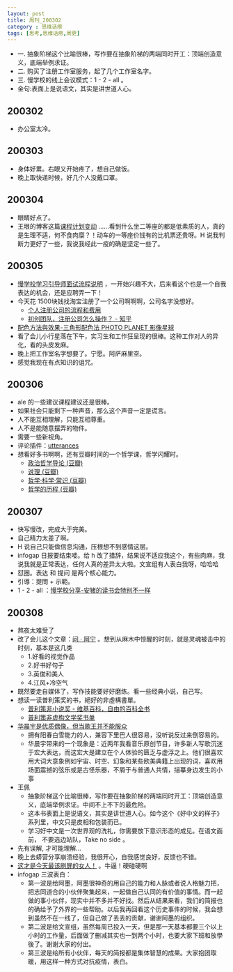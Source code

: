 ```yaml
---
layout: post
title: 周刊_200302
category : 思维话痨
tags: [思考,思维话痨,周更]
---
```


- 一. 抽象阶梯这个比喻很棒，写作要在抽象阶梯的两端同时开工：顶端创造意义，底端举例求证。
- 二. 购买了注册工作室服务，起了几个工作室名字。
- 三. 慢学校的线上会议模式：1 - 2 - all 。
- 金句:表面上是说语文，其实是讲世道人心。

## 200302
  - 办公室太冷。
  
## 200303
  - 身体好累。右眼又开始疼了，想自己做饭。
  - 晚上取快递时候，好几个人没戴口罩。
  
## 200304
  - 眼睛好点了。
  - 王垠的博客这篇[课程计划变动](https://www.yinwang.org/blog-cn/2020/03/04/changes) ......看到什么坐二等座的都是低素质的人，真的是生理不适，何不食肉糜？！动车的一等座价钱有的比机票还贵呀。H 说我判断力更好了一些，我说我经此一疫的确是坚定一些了。
  
## 200305
  - [慢学校学习引导师面试流程说明](https://shimo.im/docs/g6GHJp9kRwcrwk9V/read) ，一开始兴趣不大，后来看这个也是一个自我表达的机会，还是应聘弄一下！
  - 今天花 1500块钱找淘宝注册了一个公司啊啊啊，公司名字没想好。
    - [个人注册公司的流程和费用](https://site.douban.com/107925/widget/notes/4331465/note/255395965/)
    - [初创团队，注册公司怎么操作？ - 知乎](https://www.zhihu.com/question/19585093)
  - [配色方法與效果-三角形配色法 PHOTO PLANET 影像星球](http://photoplanet.cc/edit/triadic-color-scheme/)
  - 看了会儿小行星落在下午，实习生和工作狂呈现的很棒。这种工作对人的异化，看的头皮发麻。
  - 晚上把工作室名字想要了。宁愿。阿萨麻里空。
  - 感觉我现在有点知识的诅咒。

## 200306
  - ale 的一些建议课程建议还是很棒。
  - 如果社会只能剩下一种声音，那么这个声音一定是谎言。
  - 人不能互相理解，只能互相尊重。
  - 人不是能随意摆弄的物件。
  - 需要一些新视角。
  - 评论插件：[utterances](https://utteranc.es/)
  - 想看好多书啊啊，还有豆瓣时间的一个哲学课，哲学闪耀时。
    - [政治哲学导论 (豆瓣)](https://book.douban.com/subject/4042959/)
    - [说理 (豆瓣)](https://book.douban.com/subject/6431982/)
    - [哲学·科学·常识 (豆瓣)](https://book.douban.com/subject/27139938/)
    - [哲学的历程 (豆瓣)](https://book.douban.com/subject/27070172/)
    
## 200307
  - 快写慢改，完成大于完美。
  - 自己精力太差了啊。
  - H 说自己只能做信息沟通，压根想不到感情这层。
  - infogap 日报要结束喽。给 h 改了措辞，结果说不适应我这个，有些肉麻，我说我就是正常表达，任何人真的差异太大啦。文宣组有人表白我呀，哈哈哈
  - 怼圈。表达 和 提问 是两个核心能力。
  - 引導：提問 + 示範。
  - 1 - 2 - all ：[慢学校分享-安猪的读书会特别不一样](https://mp.weixin.qq.com/s/KH2NXFPmHzuz1mlWbmQ13w)
  
## 200308
  - 熬夜太难受了
  - 改了会儿这个文章：[问 · 阿宁](http://www.huyuning.com/%E4%B8%8D%E8%83%BD%E8%AE%A9%E4%BD%A0%E7%9F%A5%E9%81%93%E6%88%91%E7%9A%84%E5%A4%A7%E8%84%91%20%7C%20%E6%80%9D%E8%80%83/2018/06/25/ask-yourself/) 。想到从麻木中惊醒的时刻，就是灵魂被击中的时刻，基本是这几类
    - 1.好看的视觉作品 
    - 2.好书好句子 
    - 3.英俊和美人
    - 4.江风+冷空气
  - 既然要走自媒体了，写作技能要好好磨练。看一些经典小说，自己写。
  - 想读一读普利策奖的书，絕好的非虛構書單。
    - [普利策非小说奖 - 维基百科，自由的百科全书](https://zh.wikipedia.org/wiki/%E6%99%AE%E7%AB%8B%E8%8C%B2%E9%9D%9E%E5%B0%8F%E8%AA%AA%E7%8D%8E)
    - [普利策非虚构文学奖书单](https://www.douban.com/group/topic/4998382/)
  - [华晨宇是优质偶像，但当歌王并不能服众](https://mp.weixin.qq.com/s/Z8MHGyYdJ9AUD1Dr7AB0gA) 
    - 拥有阳春白雪能力的人，兼容下里巴人很容易，没听说反过来倒容易的。
    - 华晨宇带来的一个现象是：近两年我看音乐原创节目，许多新人写歌沉迷于宏大表达，而这宏大是建立在个人体验的匮乏与虚浮之上。他们很喜欢用大词大意象例如宇宙、时空、幻象和某些欧美典籍上出现的词，喜欢用场面震撼的弦乐或是古怪乐器，不屑于与普通人共情，描摹身边发生的小事
  - 王佩
    - 抽象阶梯这个比喻很棒，写作要在抽象阶梯的两端同时开工：顶端创造意义，底端举例求证。中间不上不下的最危险。
    - 这本书表面上是说语文，其实是讲世道人心。如今这个《好中文的样子》 系列里，中文只是皮相和包装而已。 
    - 学习好中文是一次世界观的洗礼，你需要放下意识形态的成见。在语文面前， 不要选边站队，Take no side 。
  - 先有误解, 才可能理解...
  - 晚上去蟒营分享崩溃经验，我很开心，自我感觉良好，反馈也不错。
  - [这才是今天最该刷屏的女人！](https://mp.weixin.qq.com/s/56EdaMXSYIPlLSUeN_ma3Q) 。牛逼！硬碰硬啊
  - infogap 三波表白：
      - 第一波是给阿墨，阿墨很神奇的用自己的能力和人脉或者说人格魅力把，把志同道合的小伙伴聚集起来，一起做自己认同的有价值的事情。而一起做的事小伙伴，现实中并不多并不好找。然后从结果来看，我们的简报也的确给予了外界的一些帮助。以后我再回看这个历史事件的时候，我会想到虽然不在一线了，但自己做了丢丢的贡献，谢谢阿墨的组织。
      - 第二波是给文宣组，虽然每周已投入一天，但是那一天基本都要三个以上小时的工作量，后面做了删减其实也一到两个小时，也要大家下班和放學後了。谢谢大家的付出。
      - 第三波是给所有小伙伴，每天的简报都是集体智慧的成果。大家抱团取暖，用这样一种方式对抗疫情，表白。
